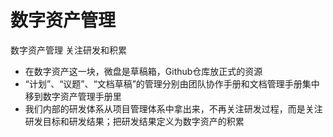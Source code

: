 # 数字资产管理
数字资产管理 关注研发和积累

- 在数字资产这一块，微盘是草稿箱，Github仓库放正式的资源
- “计划”、“议题”、“文档草稿”的管理分别由团队协作手册和文档管理手册集中移到数字资产管理手册里
- 我们内部的研发体系从项目管理体系中拿出来，不再关注研发过程，而是关注研发目标和研发结果；把研发结果定义为数字资产的积累
